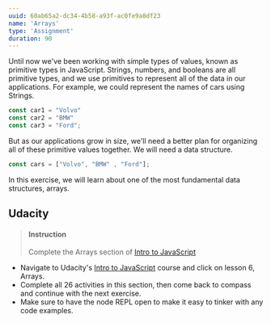 ```yaml
---
uuid: 60ab65a2-dc34-4b58-a93f-ac0fe9a8df23
name: 'Arrays'
type: 'Assignment'
duration: 90
---
```


Until now we've been working with simple types of values, known as primitive types in JavaScript. Strings, numbers, and booleans are all primitive types, and we use primitives to represent all of the data in our applications. For example, we could represent the names of cars using Strings.

```js
const car1 = "Volvo"
const car2 = "BMW" 
const car3 = "Ford";
```

But as our applications grow in size, we'll need a better plan for organizing all of these primitive values together. We will need a data structure.

```js
const cars = ["Volvo", "BMW" , "Ford"];
```

In this exercise, we will learn about one of the most fundamental data structures, arrays.

## Udacity

> #### Instruction
> Complete the Arrays section of [Intro to JavaScript](https://classroom.udacity.com/courses/ud803) 

* Navigate to Udacity's [Intro to JavaScript](https://classroom.udacity.com/courses/ud803) course and click on lesson 6, Arrays.
* Complete all 26 activities in this section, then come back to compass and continue with the next exercise.
* Make sure to have the node REPL open to make it easy to tinker with any code examples. 


